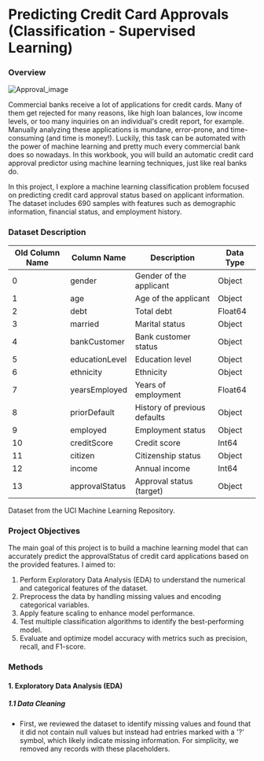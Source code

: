# Predicting Credit Card Approvals (Classification - Supervised Learning)
### Overview
![Approval_image](https://github.com/user-attachments/assets/ea03e11e-cd58-4582-9168-5a2ef257189f)

Commercial banks receive a lot of applications for credit cards. Many of them get rejected for many reasons, like high loan balances, low income levels, or too many inquiries on an individual's credit report, for example. Manually analyzing these applications is mundane, error-prone, and time-consuming (and time is money!). Luckily, this task can be automated with the power of machine learning and pretty much every commercial bank does so nowadays. In this workbook, you will build an automatic credit card approval predictor using machine learning techniques, just like real banks do.</p>
In this project, I explore a machine learning classification problem focused on predicting credit card approval status based on applicant information. The dataset includes 690 samples with features such as demographic information, financial status, and employment history.</p>

### Dataset Description

| Old Column Name | Column Name    | Description                     | Data Type |
|-----------------|----------------|---------------------------------|-----------|
| 0               | gender         | Gender of the applicant         | Object    |
| 1               | age            | Age of the applicant            | Object    |
| 2               | debt           | Total debt                      | Float64   |
| 3               | married        | Marital status                  | Object    |
| 4               | bankCustomer   | Bank customer status            | Object    |
| 5               | educationLevel | Education level                 | Object    |
| 6               | ethnicity      | Ethnicity                       | Object    |
| 7               | yearsEmployed  | Years of employment             | Float64   |
| 8               | priorDefault   | History of previous defaults    | Object    |
| 9               | employed       | Employment status               | Object    |
| 10              | creditScore    | Credit score                    | Int64     |
| 11              | citizen        | Citizenship status              | Object    |
| 12              | income         | Annual income                   | Int64     |
| 13              | approvalStatus | Approval status (target)        | Object    |
Dataset from the UCI Machine Learning Repository.

### Project Objectives
The main goal of this project is to build a machine learning model that can accurately predict the approvalStatus of credit card applications based on the provided features. I aimed to:

1. Perform Exploratory Data Analysis (EDA) to understand the numerical and categorical features of the dataset.
2. Preprocess the data by handling missing values and encoding categorical variables.
3. Apply feature scaling to enhance model performance.
4. Test multiple classification algorithms to identify the best-performing model.
5. Evaluate and optimize model accuracy with metrics such as precision, recall, and F1-score.

### Methods
#### 1. Exploratory Data Analysis (EDA)
##### 1.1 Data Cleaning
- First, we reviewed the dataset to identify missing values and found that it did not contain null values but instead had entries marked with a '?' symbol, which likely indicate missing information. For simplicity, we removed any records with these placeholders.
